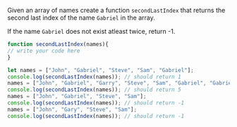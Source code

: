 Given an array of names create a function `secondLastIndex` that returns the second last index of  the name `Gabriel`  in the array.

If the name `Gabriel` does not exist atleast twice, return -1.


```js
function secondLastIndex(names){
// write your code here
}

let names = ["John", "Gabriel", "Steve", "Sam", "Gabriel"];
console.log(secondLastIndex(names)); // should return 1
names = ["John", "Gabriel", "Garry", "Steve", "Sam", "Gabriel", "Gabriel"];
console.log(secondLastIndex(names)); // should return 5
names = ["John", "Gabriel", "Steve", "Sam"];
console.log(secondLastIndex(names)); // should return -1
names = ["John", "Gary", "Steve", "Sam"];
console.log(secondLastIndex(names)); // should return -1

```
